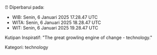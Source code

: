 ⏰ Diperbarui pada:
- WIB: Senin, 6 Januari 2025 17.28.47 UTC
- WITA: Senin, 6 Januari 2025 18.28.47 UTC
- WIT: Senin, 6 Januari 2025 19.28.47 UTC

Kutipan Inspiratif:
"The great growling engine of change - technology."


Kategori: technology

